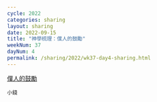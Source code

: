 ```yaml
---
cycle: 2022
categories: sharing
layout: sharing
date: 2022-09-15
title: "神學梳理：僕人的鼓勵"
weekNum: 37
dayNum: 4
permalink: /sharing/2022/wk37-day4-sharing.html
---
```


[僕人的鼓勵](https://eccseattle.github.io/media/sharing/2022/wk037/2022-09-15-bin.m4a)

`小錢`
